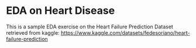 # EDA on Heart Disease

This is a sample EDA exercise on the Heart Failure Prediction Dataset retrieved from kaggle: https://www.kaggle.com/datasets/fedesoriano/heart-failure-prediction
